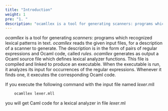 ```yaml
---
title: "Introduction"
weight: 1
pre: "1. "
description: "ocamllex is a tool for generating scanners: programs which recognized lexical patterns in text."
---
```


_ocamllex_ is a tool for generating _scanners_:
programs which recognized lexical
patterns in text.
_ocamllex_ reads the given input files, for a description of
a scanner to generate. The description is in the form of pairs of regular
expressions and Ocaml code, called _rules_.
_ocamllex_ generates as output a Ocaml
source file which defines lexical analyzer functions.
This file is compiled and linked to produce an executable.
When the executable is run, it analyzes its input for occurrences
of the regular expressions. Whenever it finds one, it executes
the corresponding Ocaml code. 

If you execute the following command with the input file named
_lexer_.mll

``` ocaml
    ocamllex lexer.mll
```

you will get Caml code for a lexical analyzer in file
_lexer_.ml

